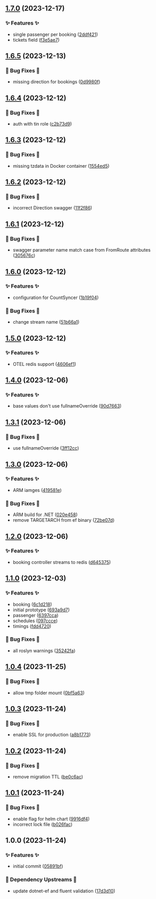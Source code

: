 ## [1.7.0](https://github.com/AtomiCloud/nitroso.zinc/compare/v1.6.5...v1.7.0) (2023-12-17)


### ✨ Features ✨

* single passenger per booking ([2ddf421](https://github.com/AtomiCloud/nitroso.zinc/commit/2ddf4216200271263f964bb1ed33f2cd7c508dea))
* tickets field ([f3e5ae7](https://github.com/AtomiCloud/nitroso.zinc/commit/f3e5ae7717634d6229c8286c5d4e7b81fbcf0e0c))

## [1.6.5](https://github.com/AtomiCloud/nitroso.zinc/compare/v1.6.4...v1.6.5) (2023-12-13)


### 🐛 Bug Fixes 🐛

* missing direction for bookings ([0d9980f](https://github.com/AtomiCloud/nitroso.zinc/commit/0d9980f73d3991ca751ebf9b63e967fe9ee1cc16))

## [1.6.4](https://github.com/AtomiCloud/nitroso.zinc/compare/v1.6.3...v1.6.4) (2023-12-12)


### 🐛 Bug Fixes 🐛

* auth with tin role ([c2b73d9](https://github.com/AtomiCloud/nitroso.zinc/commit/c2b73d923d2cb11c91564c517ecfef8a23085c09))

## [1.6.3](https://github.com/AtomiCloud/nitroso.zinc/compare/v1.6.2...v1.6.3) (2023-12-12)


### 🐛 Bug Fixes 🐛

* missing tzdata in Docker container ([1554ed5](https://github.com/AtomiCloud/nitroso.zinc/commit/1554ed5603590c49cc21f7ba2d393fc914db79d6))

## [1.6.2](https://github.com/AtomiCloud/nitroso.zinc/compare/v1.6.1...v1.6.2) (2023-12-12)


### 🐛 Bug Fixes 🐛

* incorrect Direction swagger ([11f2f86](https://github.com/AtomiCloud/nitroso.zinc/commit/11f2f8621bc8dc47e75897568377a69a522348c7))

## [1.6.1](https://github.com/AtomiCloud/nitroso.zinc/compare/v1.6.0...v1.6.1) (2023-12-12)


### 🐛 Bug Fixes 🐛

* swagger parameter name match case from FromRoute attributes ([305676c](https://github.com/AtomiCloud/nitroso.zinc/commit/305676ca1666fc0f00dbb130a61eaa97899818ea))

## [1.6.0](https://github.com/AtomiCloud/nitroso.zinc/compare/v1.5.0...v1.6.0) (2023-12-12)


### ✨ Features ✨

* configuration for CountSyncer ([1b19f04](https://github.com/AtomiCloud/nitroso.zinc/commit/1b19f04307ddd560ddb480def83d79e83144e82f))


### 🐛 Bug Fixes 🐛

* change stream name ([51b66a1](https://github.com/AtomiCloud/nitroso.zinc/commit/51b66a15a77299b5ac3264b42447ed4db4e26280))

## [1.5.0](https://github.com/AtomiCloud/nitroso.zinc/compare/v1.4.0...v1.5.0) (2023-12-12)


### ✨ Features ✨

* OTEL redis support ([4606ef1](https://github.com/AtomiCloud/nitroso.zinc/commit/4606ef1f945eb86ece4805aa536da4235254d171))

## [1.4.0](https://github.com/AtomiCloud/nitroso.zinc/compare/v1.3.1...v1.4.0) (2023-12-06)


### ✨ Features ✨

* base values don't use fullnameOverride ([90d7663](https://github.com/AtomiCloud/nitroso.zinc/commit/90d76631c07afba0d84a91c97c9fd1616c678af5))

## [1.3.1](https://github.com/AtomiCloud/nitroso.zinc/compare/v1.3.0...v1.3.1) (2023-12-06)


### 🐛 Bug Fixes 🐛

* use fullnameOverride ([3ff12cc](https://github.com/AtomiCloud/nitroso.zinc/commit/3ff12ccd6f3f75b109ef81f6140a88a5671a2bc2))

## [1.3.0](https://github.com/AtomiCloud/nitroso.zinc/compare/v1.2.0...v1.3.0) (2023-12-06)


### ✨ Features ✨

* ARM iamges ([419581e](https://github.com/AtomiCloud/nitroso.zinc/commit/419581ee318cbeaf2e146d0dbf7511a6bbc59747))


### 🐛 Bug Fixes 🐛

* ARM build for .NET ([020e458](https://github.com/AtomiCloud/nitroso.zinc/commit/020e458611f2c037a6cb6e45851e9658440c4436))
* remove TARGETARCH from ef binary ([72be07d](https://github.com/AtomiCloud/nitroso.zinc/commit/72be07d798b51a4b5d9764905f0c67c335bc4873))

## [1.2.0](https://github.com/AtomiCloud/nitroso.zinc/compare/v1.1.0...v1.2.0) (2023-12-06)


### ✨ Features ✨

* booking controller streams to redis ([d645375](https://github.com/AtomiCloud/nitroso.zinc/commit/d645375d3dad3380b60580ce861239518eb40dd3))

## [1.1.0](https://github.com/AtomiCloud/nitroso.zinc/compare/v1.0.4...v1.1.0) (2023-12-03)


### ✨ Features ✨

* booking ([6c1d218](https://github.com/AtomiCloud/nitroso.zinc/commit/6c1d2185b9c915f75e898c8b48134da1bf6ca19d))
* initial prototype ([693a9d7](https://github.com/AtomiCloud/nitroso.zinc/commit/693a9d785bcefc7051dfdde7c4e3ed4d3bbf4d0f))
* passenger ([6397cca](https://github.com/AtomiCloud/nitroso.zinc/commit/6397cca33162b9d0f910552e27761f020c87fa0b))
* schedules ([097ccce](https://github.com/AtomiCloud/nitroso.zinc/commit/097ccce8cb2b5dd71cf7449e18bdb27e90965046))
* timings ([fdd4720](https://github.com/AtomiCloud/nitroso.zinc/commit/fdd4720ece88eb96ac35ed772450e3fab0464803))


### 🐛 Bug Fixes 🐛

* all roslyn warnings ([35242fa](https://github.com/AtomiCloud/nitroso.zinc/commit/35242fa3a6928488a8b06441e5fa670ce3ed06b5))

## [1.0.4](https://github.com/AtomiCloud/nitroso.zinc/compare/v1.0.3...v1.0.4) (2023-11-25)


### 🐛 Bug Fixes 🐛

* allow tmp folder mount ([0bf5a63](https://github.com/AtomiCloud/nitroso.zinc/commit/0bf5a633250fcb6dea623ca7e0f7e65729184999))

## [1.0.3](https://github.com/AtomiCloud/nitroso.zinc/compare/v1.0.2...v1.0.3) (2023-11-24)


### 🐛 Bug Fixes 🐛

* enable SSL for production ([a8b1773](https://github.com/AtomiCloud/nitroso.zinc/commit/a8b1773e86fd0845c10c06c54504d318f7fb566c))

## [1.0.2](https://github.com/AtomiCloud/nitroso.zinc/compare/v1.0.1...v1.0.2) (2023-11-24)


### 🐛 Bug Fixes 🐛

* remove migration TTL ([be0c6ac](https://github.com/AtomiCloud/nitroso.zinc/commit/be0c6acc5f3c099ceb2235fd315a8d7490c27c97))

## [1.0.1](https://github.com/AtomiCloud/nitroso.zinc/compare/v1.0.0...v1.0.1) (2023-11-24)


### 🐛 Bug Fixes 🐛

* enable flag for helm chart ([9916df4](https://github.com/AtomiCloud/nitroso.zinc/commit/9916df4a3654d4977c6d1e2f3003c1d7aaf13036))
* incorrect lock file ([b026fac](https://github.com/AtomiCloud/nitroso.zinc/commit/b026fac7e0285480b0c8994b80a09ef9cd300937))

## 1.0.0 (2023-11-24)


### ✨ Features ✨

* initial commit ([05891bf](https://github.com/AtomiCloud/nitroso.zinc/commit/05891bff739f01d25aaba95e3ab0d8f7ebb62b8c))


### 🔼 Dependency Upstreams 🔼

* update dotnet-ef and fluent validation ([17d3d10](https://github.com/AtomiCloud/nitroso.zinc/commit/17d3d100ccba844577f41815e778626be8387ad3))
